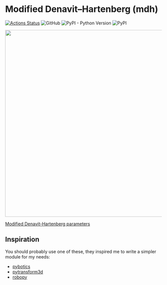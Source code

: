 # Modified Denavit–Hartenberg (mdh)

[![Actions Status](https://github.com/MultipedRobotics/dh/workflows/CheckPackage/badge.svg)](https://github.com/MultipedRobotics/dh/actions)
![GitHub](https://img.shields.io/github/license/multipedrobotics/dh)
![PyPI - Python Version](https://img.shields.io/pypi/pyversions/mdh)
![PyPI](https://img.shields.io/pypi/v/mdh)


<img src="https://upload.wikimedia.org/wikipedia/commons/d/d8/DHParameter.png" width="600px">

[Modified Denavit-Hartenberg parameters](https://en.wikipedia.org/wiki/Denavit%E2%80%93Hartenberg_parameters#Modified_DH_parameters)

## Inspiration

You should probably use one of these, they inspired me to write a simpler
module for my needs:

- [pybotics](https://github.com/nnadeau/pybotics)
- [pytransform3d](https://github.com/rock-learning/pytransform3d)
- [robopy](https://github.com/MultipedRobotics/robopy)
